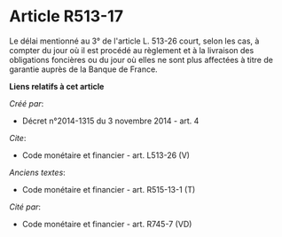 # Article R513-17

Le délai mentionné au 3° de l'article L. 513-26 court, selon les cas, à compter du jour où il est procédé au règlement et à
la livraison des obligations foncières ou du jour où elles ne sont plus affectées à titre de garantie auprès de la Banque de
France.

**Liens relatifs à cet article**

_Créé par_:

  - Décret n°2014-1315 du 3 novembre 2014 - art. 4

_Cite_:

  - Code monétaire et financier - art. L513-26 (V)

_Anciens textes_:

  - Code monétaire et financier - art. R515-13-1 (T)

_Cité par_:

  - Code monétaire et financier - art. R745-7 (VD)

